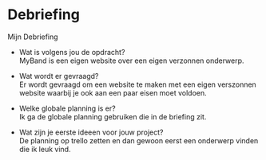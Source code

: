 # Debriefing

Mijn Debriefing

* Wat is volgens jou de opdracht?                                                                                            
  MyBand is een eigen website over een eigen verzonnen onderwerp.
  
* Wat wordt er gevraagd?                                                                                                
  Er wordt gevraagd om een website te maken met een eigen verszonnen website waarbij je ook aan  een paar eisen moet voldoen.
  
* Welke globale planning is er?                                                                                
  Ik ga de globale planning gebruiken die in de briefing zit.
  
* Wat zijn je eerste ideeen voor jouw project?                                                                         
  De planning op trello zetten en dan gewoon eerst een onderwerp vinden die ik leuk  vind.
  

